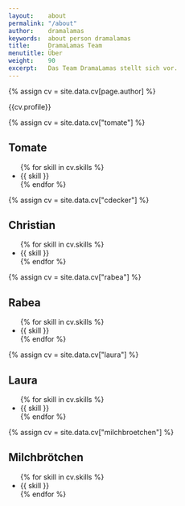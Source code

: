 ```yaml
---
layout:    about
permalink: "/about"
author:    dramalamas
keywords:  about person dramalamas
title:     DramaLamas Team
menutitle: Über
weight:    90
excerpt:   Das Team DramaLamas stellt sich vor.
---
```

<script async defer src="https://buttons.github.io/buttons.js"></script>
{% assign cv = site.data.cv[page.author] %}

<div class="md-card no-border">
    <p>{{cv.profile}}</p>
</div>

{% assign cv = site.data.cv["tomate"] %}
<div class="md-card shadow">
    <div class="title icon-stats-bars">
        <h2>Tomate</h2>
    </div>
    <div class="content">
        <ul>
            {% for skill in cv.skills %}
            <li>{{ skill }}</li>
            {% endfor %}
        </ul>
    </div>
</div>

{% assign cv = site.data.cv["cdecker"] %}
<div class="md-card shadow">
    <div class="title icon-stats-bars">
        <h2>Christian</h2>
    </div>
    <div class="content">
        <ul>
            {% for skill in cv.skills %}
            <li>{{ skill }}</li>
            {% endfor %}
        </ul>
    </div>
</div>

{% assign cv = site.data.cv["rabea"] %}
<div class="md-card shadow">
    <div class="title icon-stats-bars">
        <h2>Rabea</h2>
    </div>
    <div class="content">
        <ul>
            {% for skill in cv.skills %}
            <li>{{ skill }}</li>
            {% endfor %}
        </ul>
    </div>
</div>

{% assign cv = site.data.cv["laura"] %}
<div class="md-card shadow">
    <div class="title icon-stats-bars">
        <h2>Laura</h2>
    </div>
    <div class="content">
        <ul>
            {% for skill in cv.skills %}
            <li>{{ skill }}</li>
            {% endfor %}
        </ul>
    </div>
</div>

{% assign cv = site.data.cv["milchbroetchen"] %}
<div class="md-card shadow">
    <div class="title icon-stats-bars">
        <h2>Milchbrötchen</h2>
    </div>
    <div class="content">
        <ul>
            {% for skill in cv.skills %}
            <li>{{ skill }}</li>
            {% endfor %}
        </ul>
    </div>
</div>


<!--
<p class="github-button-container">
<a class="github-button" href="https://github.com/jwillmer/jekyllDecent" data-size="large" data-show-count="true" aria-label="Star jwillmer/jekyllDecent on GitHub">jekyllDecent</a>
</p>
-->
